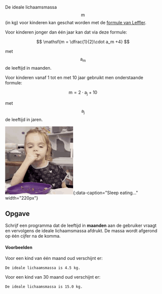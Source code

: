 De ideale lichaamsmassa $$\mathsf{m}$$ (in kg) voor kinderen kan geschat worden met de <a href="https://en.wikipedia.org/wiki/Human_body_weight#cite_note-Ped09-1">formule van Leffler</a>.

Voor kinderen jonger dan één jaar kan dat via deze formule:

$$
\mathsf{m = \dfrac{1}{2}\cdot a_m +4}
$$

met $$\mathsf{a_m}$$ de leeftijd in maanden.

Voor kinderen vanaf 1 tot en met 10 jaar gebruikt men onderstaande formule:

$$
\mathsf{m = 2 \cdot a_j+10}
$$

met $$\mathsf{a_j}$$ de leeftijd in jaren.

![Sleep eating...](media/sleep-eating.gif "Sleep eating..."){:data-caption="Sleep eating..." width="220px"}

## Opgave
Schrijf een programma dat de leeftijd in **maanden** aan de gebruiker vraagt en vervolgens de ideale lichaamsmassa afdrukt. De massa wordt afgerond op één cijfer na de komma.

#### Voorbeelden
Voor een kind van één maand oud verschijnt er:
```
De ideale lichaamsmassa is 4.5 kg.
```

Voor een kind van 30 maand oud verschijnt er:
```
De ideale lichaamsmassa is 15.0 kg.
```
